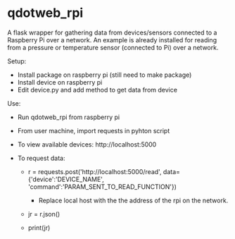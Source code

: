 # qdotweb_rpi

A flask wrapper for gathering data from devices/sensors connected to a Raspberry Pi over a network. An example is already installed for reading from a pressure or temperature sensor (connected to Pi) over a network.

Setup:

- Install package on raspberry pi (still need to make package)
- Install device on raspberry pi
- Edit device.py and add method to get data from device

Use:

- Run qdotweb_rpi from raspberry pi
- From user machine, import requests in pyhton script
- To view available devices: http://localhost:5000
- To request data:

    - r = requests.post('http://localhost:5000/read', data={'device':'DEVICE_NAME', 'command':'PARAM_SENT_TO_READ_FUNCTION'})
        - Replace local host with the the address of the rpi on the network. 

    - jr = r.json()

    - print(jr)

